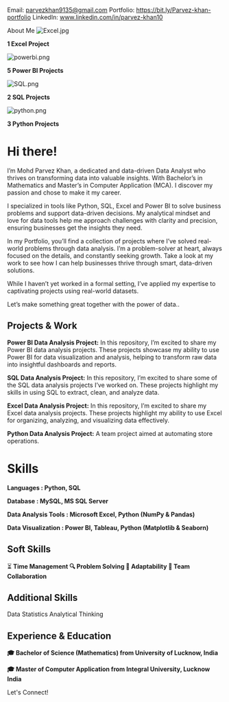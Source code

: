 
Email: parvezkhan9135@gmail.com  Portfolio: https://bit.ly/Parvez-khan-portfolio LinkedIn: www.linkedin.com/in/parvez-khan10 

About Me
![Excel.jpg](https://prod-files-secure.s3.us-west-2.amazonaws.com/aa2b7347-e32c-4363-a3ed-51b326417a01/d982903f-9206-4b72-878d-c9e47472293e/Excel.jpg)

**1 Excel Project**

![powerbi.png](https://prod-files-secure.s3.us-west-2.amazonaws.com/aa2b7347-e32c-4363-a3ed-51b326417a01/26b971f2-b558-459c-96ca-349baf4b8e04/powerbi.png)

**5 Power BI Projects**

![SQL.png](https://prod-files-secure.s3.us-west-2.amazonaws.com/aa2b7347-e32c-4363-a3ed-51b326417a01/3097a70f-e24d-4492-a4ad-8d419f979e01/SQL.png)

**2 SQL Projects**

![python.png](https://prod-files-secure.s3.us-west-2.amazonaws.com/aa2b7347-e32c-4363-a3ed-51b326417a01/fc71761f-fc5a-43f9-a394-d3b277ccaa72/python.png)

**3 Python Projects**

# Hi there!

I’m Mohd Parvez Khan, a dedicated and data-driven Data Analyst who thrives on transforming data into valuable insights. With Bachelor’s in Mathematics and Master’s in Computer Application (MCA). I discover my passion and chose to make it my career.

I specialized  in tools like Python, SQL, Excel and Power BI to solve business problems and support data-driven decisions. My analytical mindset and love for data tools help me approach challenges with clarity and precision, ensuring businesses get the insights they need.

In my Portfolio, you’ll find a collection of projects where I’ve solved real-world problems through data analysis. I’m a problem-solver at heart, always focused on the details, and constantly seeking growth. Take a look at my work to see how I can help businesses thrive through smart, data-driven solutions.

While I haven’t yet worked in a formal setting, I’ve applied my expertise to captivating projects using real-world datasets.

Let’s make something great together with the power of data..

## Projects & Work
**Power BI Data Analysis Project:** In this repository, I’m excited to share my Power BI data analysis projects. These projects showcase my ability to use Power BI for data visualization and analysis, helping to transform raw data into insightful dashboards and reports.

**SQL Data Analysis Project:** In this repository, I’m excited to share some of the SQL data analysis projects I’ve worked on. These projects highlight my skills in using SQL to extract, clean, and analyze data.

**Excel Data Analysis Project:** In this repository, I’m excited to share my Excel data analysis projects. These projects highlight my ability to use Excel for organizing, analyzing, and visualizing data effectively.

**Python Data Analysis Project:** A team project aimed at automating store operations.

# Skills
  **Languages			        : Python, SQL**

  **Database			        : MySQL, MS SQL Server**
  
  **Data Analysis Tools		: Microsoft Excel, Python (NumPy & Pandas)**
  
  **Data Visualization		: Power BI, Tableau, Python (Matplotlib & Seaborn)**
  
  

## Soft Skills
⏳ **Time Management
🔍 Problem Solving
🔄 Adaptability
🤝 Team Collaboration**

## Additional Skills
Data Statistics
Analytical Thinking
## Experience & Education
**🎓 Bachelor of Science (Mathematics) from University of Lucknow, India**

**🎓 Master of Computer Application from Integral University, Lucknow India**


Let's Connect!
            
